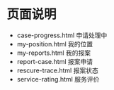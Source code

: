 # 页面说明

* case-progress.html 申请处理中
* my-position.html 我的位置
* my-reports.html 我的报案
* report-case.html 报案申请
* rescure-trace.html 报案状态
* service-rating.html 服务评价